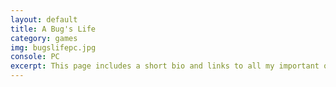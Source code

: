 ```yaml
---
layout: default
title: A Bug's Life
category: games
img: bugslifepc.jpg
console: PC
excerpt: This page includes a short bio and links to all my important online profiles and communities.
---
```

